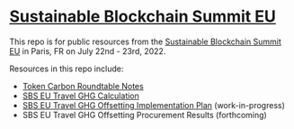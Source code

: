# [Sustainable Blockchain Summit EU](https://www.youtube.com/playlist?list=PL_0VrY55uV1-rI6TyGHSxS9uSqEQbovgv)
This repo is for public resources from the [Sustainable Blockchain Summit EU](https://sbs.tech/) in Paris, FR on July 22nd - 23rd, 2022.

Resources in this repo include:

- [Token Carbon Roundtable Notes](https://github.com/protocol/SBS_EU/blob/main/SBS_EU_Token_Carbon_Roundtable_Notes.pdf)
- [SBS EU Travel GHG Calculation](https://github.com/protocol/SBS_EU/blob/main/Travel_GHGs/Calculation_Overview.md)
- [SBS EU Travel GHG Offsetting Implementation Plan](https://github.com/protocol/SBS_EU/blob/main/Travel_GHGs/Offsetting_Implementation_Plan.md) (work-in-progress)
- SBS EU Travel GHG Offsetting Procurement Results (forthcoming)
